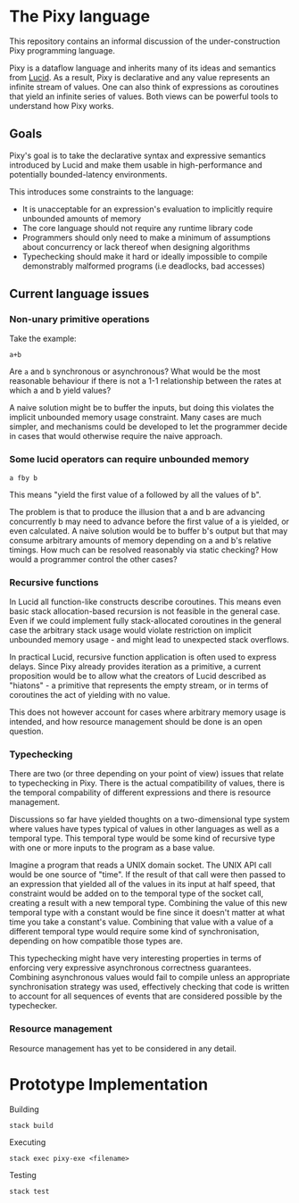 # The Pixy language

This repository contains an informal discussion of the under-construction Pixy programming language.

Pixy is a dataflow language and inherits many of its ideas and semantics from [Lucid](http://www.thefullwiki.org/Lucid_(programming_language)).
As a result, Pixy is declarative and any value represents an infinite stream of values.
One can also think of expressions as coroutines that yield an infinite series of values.
Both views can be powerful tools to understand how Pixy works.

## Goals

Pixy's goal is to take the declarative syntax and expressive semantics introduced by Lucid and make them usable in high-performance and potentially bounded-latency environments.

This introduces some constraints to the language:
- It is unacceptable for an expression's evaluation to implicitly require unbounded amounts of memory
- The core language should not require any runtime library code
- Programmers should only need to make a minimum of assumptions about concurrency or lack thereof when designing algorithms
- Typechecking should make it hard or ideally impossible to compile demonstrably malformed programs (i.e deadlocks, bad accesses)

## Current language issues


### Non-unary primitive operations

Take the example:
```
a+b
```

Are `a` and `b` synchronous or asynchronous?
What would be the most reasonable behaviour if there is not a 1-1 relationship between the rates at which a and b yield values?

A naive solution might be to buffer the inputs, but doing this violates the implicit unbounded memory usage constraint.
Many cases are much simpler, and mechanisms could be developed to let the programmer decide in cases that would otherwise require the naive approach.

### Some lucid operators can require unbounded memory

```
a fby b
```

This means "yield the first value of a followed by all the values of b".

The problem is that to produce the illusion that a and b are advancing concurrently b may need to advance before the first value of a is yielded, or even calculated.
A naive solution would be to buffer b's output but that may consume arbitrary amounts of memory depending on a and b's relative timings.
How much can be resolved reasonably via static checking?
How would a programmer control the other cases?

### Recursive functions

In Lucid all function-like constructs describe coroutines.
This means even basic stack allocation-based recursion is not feasible in the general case.
Even if we could implement fully stack-allocated coroutines in the general case the arbitrary stack usage would violate restriction on implicit unbounded memory usage - and might lead to unexpected stack overflows.

In practical Lucid, recursive function application is often used to express delays.
Since Pixy already provides iteration as a primitive, a current proposition would be to allow what the creators of Lucid described as "hiatons" - a primitive that represents the empty stream, or in terms of coroutines the act of yielding with no value.

This does not however account for cases where arbitrary memory usage is intended, and how resource management should be done is an open question.

### Typechecking

There are two (or three depending on your point of view) issues that relate to typechecking in Pixy.
There is the actual compatibility of values, there is the temporal compability of different expressions and there is resource management.

Discussions so far have yielded thoughts on a two-dimensional type system where values have types typical of values in other languages as well as a temporal type.
This temporal type would be some kind of recursive type with one or more inputs to the program as a base value.

Imagine a program that reads a UNIX domain socket. The UNIX API call would be one source of "time".
If the result of that call were then passed to an expression that yielded all of the values in its input at half speed, that constraint would be added on to the temporal type of the socket call, creating a result with a new temporal type.
Combining the value of this new temporal type with a constant would be fine since it doesn't matter at what time you take a constant's value.
Combining that value with a value of a different temporal type would require some kind of synchronisation, depending on how compatible those types are.

This typechecking might have very interesting properties in terms of enforcing very expressive asynchronous correctness guarantees.
Combining asynchronous values would fail to compile unless an appropriate synchronisation strategy was used, effectively checking that code is written to account for all sequences of events that are considered possible by the typechecker.

### Resource management

Resource management has yet to be considered in any detail.

# Prototype Implementation

Building
```
stack build
```

Executing
```
stack exec pixy-exe <filename>
```

Testing
```
stack test
```

